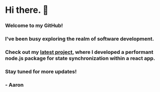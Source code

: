 # Hi there. 👋

### Welcome to my GitHub!

### I've been busy exploring the realm of software development.

### Check out my [latest project](https://www.npmjs.com/package/react-synced-object), where I developed a performant node.js package for state synchronization within a react app.

### Stay tuned for more updates!

### - Aaron


<!--
**aaronkwan/aaronkwan** is a ✨ _special_ ✨ repository because its `README.md` (this file) appears on your GitHub profile.

Here are some ideas to get you started:

- 🔭 I’m currently working on ...
- 🌱 I’m currently learning ...
- 👯 I’m looking to collaborate on ...
- 🤔 I’m looking for help with ...
- 💬 Ask me about ...
- 📫 How to reach me: ...
- 😄 Pronouns: ...
- ⚡ Fun fact: ...
-->
